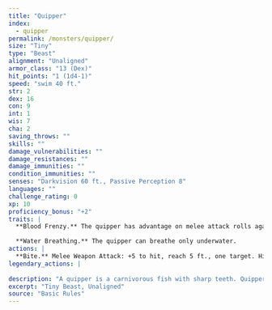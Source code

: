 ```yaml
---
title: "Quipper"
index:
  - quipper
permalink: /monsters/quipper/
size: "Tiny"
type: "Beast"
alignment: "Unaligned"
armor_class: "13 (Dex)"
hit_points: "1 (1d4-1)"
speed: "swim 40 ft."
str: 2
dex: 16
con: 9
int: 1
wis: 7
cha: 2
saving_throws: ""
skills: ""
damage_vulnerabilities: ""
damage_resistances: ""
damage_immunities: ""
condition_immunities: ""
senses: "Darkvision 60 ft., Passive Perception 8"
languages: ""
challenge_rating: 0
xp: 10
proficiency_bonus: "+2"
traits: |
  **Blood Frenzy.** The quipper has advantage on melee attack rolls against any creature that doesn't have all its hit points.

  **Water Breathing.** The quipper can breathe only underwater.
actions: |
  **Bite.** Melee Weapon Attack: +5 to hit, reach 5 ft., one target. Hit: 1 piercing damage.  
legendary_actions: |
  
description: "A quipper is a carnivorous fish with sharp teeth. Quippers can adapt to any aquatic environment, including cold subterranean lakes. They frequently gather in swarms; the statistics for a swarm of quippers appear later in this appendix."
excerpt: "Tiny Beast, Unaligned"
source: "Basic Rules"
---
```

